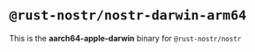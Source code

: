 # `@rust-nostr/nostr-darwin-arm64`

This is the **aarch64-apple-darwin** binary for `@rust-nostr/nostr`
